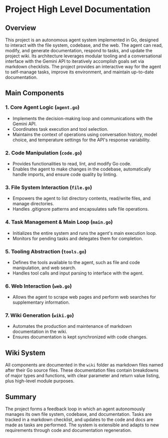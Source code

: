 # Project High Level Documentation

## Overview

This project is an autonomous agent system implemented in Go, designed to interact with the file system, codebase, and the web. The agent can read, modify, and generate documentation, respond to tasks, and update the project wiki. Its architecture leverages modular tooling and a conversational interface with the Gemini API to iteratively accomplish goals set via markdown checklists. The project provides an interactive way for the agent to self-manage tasks, improve its environment, and maintain up-to-date documentation.

## Main Components

### 1. Core Agent Logic (`agent.go`)
- Implements the decision-making loop and communications with the Gemini API.
- Coordinates task execution and tool selection.
- Maintains the context of operations using conversation history, model choice, and temperature settings for the API's response variability.

### 2. Code Manipulation (`code.go`)
- Provides functionalities to read, lint, and modify Go code.
- Enables the agent to make changes in the codebase, automatically handle imports, and ensure code quality by linting.

### 3. File System Interaction (`file.go`)
- Empowers the agent to list directory contents, read/write files, and manage directories.
- Handles .gitignore patterns and encapsulates safe file operations.

### 4. Task Management & Main Loop (`main.go`)
- Initializes the entire system and runs the agent's main execution loop.
- Monitors for pending tasks and delegates them for completion.

### 5. Tooling Abstraction (`tools.go`)
- Defines the tools available to the agent, such as file and code manipulation, and web search.
- Handles tool calls and input parsing to interface with the agent.

### 6. Web Interaction (`web.go`)
- Allows the agent to scrape web pages and perform web searches for supplementary information.

### 7. Wiki Generation (`wiki.go`)
- Automates the production and maintenance of markdown documentation in the wiki.
- Ensures documentation is kept synchronized with code changes.

## Wiki System
All components are documented in the `wiki` folder as markdown files named after their Go source files. These documentation files contain breakdowns of major types and functions, with clear parameter and return value listing, plus high-level module purposes.

## Summary
The project forms a feedback loop in which an agent autonomously manages its own file system, codebase, and documentation. Tasks are tracked in a markdown checklist, and updates to the code and docs are made as tasks are performed. The system is extensible and adapts to new requirements through code and documentation regeneration.
